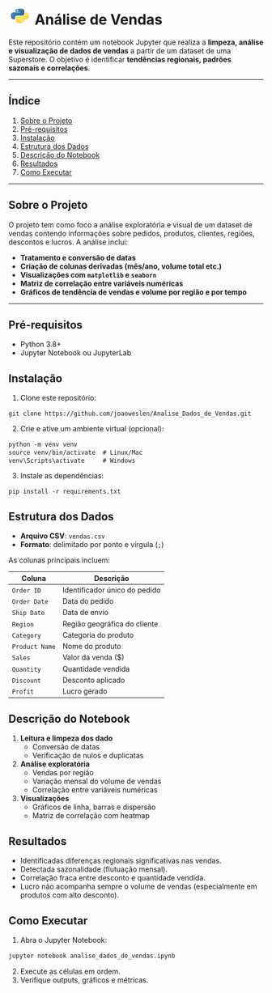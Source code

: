 # <img alt="Simbolo Python" height="35" width="45" src="https://raw.githubusercontent.com/devicons/devicon/master/icons/python/python-original.svg"> Análise de Vendas

Este repositório contém um notebook Jupyter que realiza a **limpeza, análise e visualização de dados de vendas** a partir de um dataset de uma Superstore. O objetivo é identificar **tendências regionais, padrões sazonais e correlações**.

---

## Índice

1. [Sobre o Projeto](#sobre-o-projeto)  
2. [Pré-requisitos](#pré-requisitos)  
3. [Instalação](#instalação)  
4. [Estrutura dos Dados](#estrutura-dos-dados)  
5. [Descrição do Notebook](#descrição-do-notebook)  
6. [Resultados](#resultados)  
7. [Como Executar](#como-executar)  

---

## Sobre o Projeto

O projeto tem como foco a análise exploratória e visual de um dataset de vendas contendo informações sobre pedidos, produtos, clientes, regiões, descontos e lucros. A análise inclui:

- **Tratamento e conversão de datas**  
- **Criação de colunas derivadas (mês/ano, volume total etc.)**  
- **Visualizações com `matplotlib` e `seaborn`**  
- **Matriz de correlação entre variáveis numéricas**  
- **Gráficos de tendência de vendas e volume por região e por tempo**  

---

## Pré-requisitos

- Python 3.8+  
- Jupyter Notebook ou JupyterLab

## Instalação

1. Clone este repositório:
```
git clone https://github.com/joaoweslen/Analise_Dados_de_Vendas.git
```

2. Crie e ative um ambiente virtual (opcional):
 ```
python -m venv venv
source venv/bin/activate  # Linux/Mac
venv\Scripts\activate     # Windows
```

3. Instale as dependências:
```
pip install -r requirements.txt
```

## Estrutura dos Dados

- **Arquivo CSV**: `vendas.csv`  
- **Formato**: delimitado por ponto e vírgula (`;`)

As colunas principais incluem:

| Coluna                          | Descrição                             |
|---------------------------------|---------------------------------------|
| `Order ID`                      | Identificador único do pedido         |
| `Order Date`                    | Data do pedido                        |
| `Ship Date`                     | Data de envio                         |
| `Region`                        | Região geográfica do cliente          |
| `Category`                      | Categoria do produto                  |
| `Product Name`                  | Nome do produto                       |
| `Sales`                         | Valor da venda ($)                    |
| `Quantity`                      | Quantidade vendida                    |
| `Discount`                      | Desconto aplicado                     |
| `Profit`                        | Lucro gerado                          |

## Descrição do Notebook

1. **Leitura e limpeza dos dado**
   - Conversão de datas
   - Verificação de nulos e duplicatas
2. **Análise exploratória**
   - Vendas por região
   - Variação mensal do volume de vendas
   - Correlação entre variáveis numéricas
3. **Visualizações**
   - Gráficos de linha, barras e dispersão
   - Matriz de correlação com heatmap

## Resultados

- Identificadas diferenças regionais significativas nas vendas. 
- Detectada sazonalidade (flutuação mensal). 
- Correlação fraca entre desconto e quantidade vendida.
- Lucro não acompanha sempre o volume de vendas (especialmente em produtos com alto desconto).

## Como Executar

1. Abra o Jupyter Notebook:
```bash
jupyter notebook analise_dados_de_vendas.ipynb
```
2. Execute as células em ordem.  
3. Verifique outputs, gráficos e métricas.